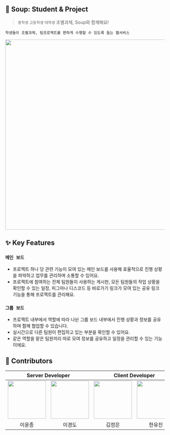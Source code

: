 ## 🐥 Soup: Student & Project

> `중학생` `고등학생` `대학생` 조별과제, Soup와 함께해요!

`학생들이 조별과제, 팀프로젝트를 편하게 수행할 수 있도록 돕는 웹서비스`

<img src="https://github.com/user-attachments/assets/10cd78ad-c12e-41c3-834a-1768face3a34" width="600px"/>

## ✨ Key Features

### `메인 보드`
- 프로젝트 하나 당 관련 기능이 모여 있는 메인 보드를 사용해 효율적으로 진행 상황을 파악하고 업무를 관리하며 소통할 수 있어요.
- 프로젝트에 참여하는 전체 팀원들이 사용하는 게시판, 모든 팀원들의 작업 상황을 확인할 수 있는 일정, 피그마나 디스코드 등 바로가기 링크가 모여 있는 공유 링크 기능을 통해 프로젝트를 관리해요.

### `그룹 보드`
- 프로젝트 내부에서 역할에 따라 나뉜 그룹 보드 내부에서 진행 상황과 정보를 공유하며 함께 협업할 수 있습니다.
- 실시간으로 다른 팀원이 편집하고 있는 부분을 확인할 수 있어요.
- 같은 역할을 맡은 팀원끼리 따로 모여 정보를 공유하고 일정을 관리할 수 있는 기능이에요.

## 🎀 Contributors


  <table>
    <thead>
      <tr>
        <th colspan="2">Server Developer</th>
        <th colspan="2">Client Developer</th>
      </tr>
    </thead>
    <tbody>
      <tr>
        <td><img src="https://avatars.githubusercontent.com/u/99802576?v=4" width="120px"/></td>
        <td><img src="https://avatars.githubusercontent.com/u/105342276?v=4" width="120px"/></td>
        <td><img src="https://avatars.githubusercontent.com/u/128335727?v=4" width="120px"/></td>
        <td><img src="https://avatars.githubusercontent.com/u/128016678?v=4" width="120px"/></td>
      </tr>
        <tr>
        <td align="center"><a src="">이윤종</a></td>
        <td align="center"><a src="https://github.com/lkd9125">이경도</a></td>
        <td align="center">김정은</td>
        <td align="center">한유진</td>
      </tr>
    </tbody>
  </table>


